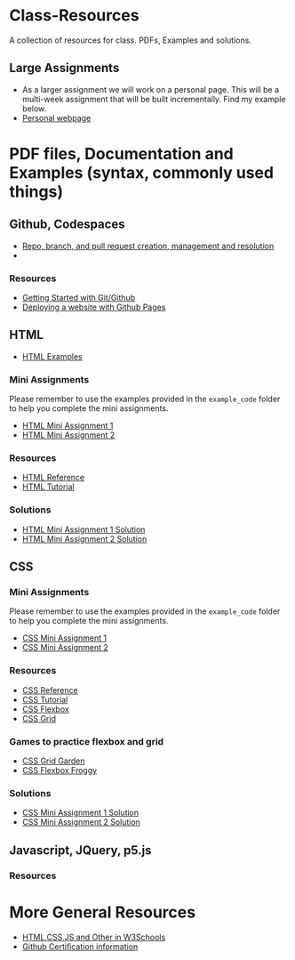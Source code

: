 # Class-Resources
A collection of resources for class. PDFs, Examples and solutions.

## Large Assignments
- As a larger assignment we will work on a personal page. This will be a multi-week assignment that will be built incrementally.
Find my example below.
- [Personal webpage](https://chico-state-computer-science-camp-2024.github.io/CS-Camp-24-Sabas-Martinez/)
<!-- - [Final Project]() -->

# PDF files, Documentation and Examples (syntax, commonly used things)
## Github, Codespaces
- [Repo, branch, and pull request creation, management and resolution](https://docs.github.com/en/get-started/start-your-journey/hello-world)
- 
### Resources
- [Getting Started with Git/Github](https://docs.github.com/en/get-started)
- [Deploying a website with Github Pages](https://docs.github.com/en/pages/getting-started-with-github-pages/creating-a-github-pages-site)

## HTML
- [HTML Examples](/example_code/html/)

### Mini Assignments
Please remember to use the examples provided in the `example_code` folder to help you complete the mini assignments.
- [HTML Mini Assignment 1](/pdf_files/html/mini_assignment_1.pdf)
- [HTML Mini Assignment 2](/pdf_files/html/mini_assignment_2.pdf)

### Resources
- [HTML Reference](https://developer.mozilla.org/en-US/docs/Web/HTML)
- [HTML Tutorial](https://www.w3schools.com/html/)

### Solutions
- [HTML Mini Assignment 1 Solution](/solutions/html/mini_assignment_1.html)
- [HTML Mini Assignment 2 Solution](/solutions/html/mini_assignment_2.html)
<!--  -->
## CSS
### Mini Assignments
Please remember to use the examples provided in the `example_code` folder to help you complete the mini assignments.
- [CSS Mini Assignment 1](/pdf_files/css/mini_assignment_1.pdf)
- [CSS Mini Assignment 2](/pdf_files/css/mini_assignment_2.pdf)
### Resources
- [CSS Reference](https://developer.mozilla.org/en-US/docs/Web/CSS)
- [CSS Tutorial](https://www.w3schools.com/css/)
- [CSS Flexbox](https://css-tricks.com/snippets/css/a-guide-to-flexbox/)
- [CSS Grid](https://css-tricks.com/snippets/css/complete-guide-grid/)
### Games to practice flexbox and grid
- [CSS Grid Garden](https://cssgridgarden.com/)
- [CSS Flexbox Froggy](https://flexboxfroggy.com/)
### Solutions
- [CSS Mini Assignment 1 Solution](/solutions/css/mini_assignment_1.css)
- [CSS Mini Assignment 2 Solution](/solutions/css/mini_assignment_2.css)

## Javascript, JQuery, p5.js

### Resources

# More General Resources
- [HTML,CSS,JS and Other in W3Schools](https://www.w3schools.com/)
- [Github Certification information](https://docs.github.com/en/get-started/showcase-your-expertise-with-github-certifications/about-github-certifications)

